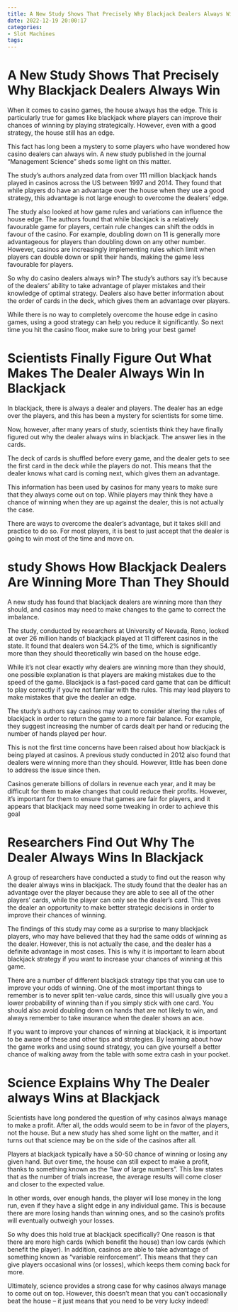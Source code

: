 ```yaml
---
title: A New Study Shows That Precisely Why Blackjack Dealers Always Win 
date: 2022-12-19 20:00:17
categories:
- Slot Machines
tags:
---
```



#  A New Study Shows That Precisely Why Blackjack Dealers Always Win 

When it comes to casino games, the house always has the edge. This is particularly true for games like blackjack where players can improve their chances of winning by playing strategically. However, even with a good strategy, the house still has an edge.

This fact has long been a mystery to some players who have wondered how casino dealers can always win. A new study published in the journal “Management Science” sheds some light on this matter.

The study’s authors analyzed data from over 111 million blackjack hands played in casinos across the US between 1997 and 2014. They found that while players do have an advantage over the house when they use a good strategy, this advantage is not large enough to overcome the dealers’ edge.

The study also looked at how game rules and variations can influence the house edge. The authors found that while blackjack is a relatively favourable game for players, certain rule changes can shift the odds in favour of the casino. For example, doubling down on 11 is generally more advantageous for players than doubling down on any other number. However, casinos are increasingly implementing rules which limit when players can double down or split their hands, making the game less favourable for players.

So why do casino dealers always win? The study’s authors say it’s because of the dealers’ ability to take advantage of player mistakes and their knowledge of optimal strategy. Dealers also have better information about the order of cards in the deck, which gives them an advantage over players.

While there is no way to completely overcome the house edge in casino games, using a good strategy can help you reduce it significantly. So next time you hit the casino floor, make sure to bring your best game!

#  Scientists Finally Figure Out What Makes The Dealer Always Win In Blackjack 

In blackjack, there is always a dealer and players. The dealer has an edge over the players, and this has been a mystery for scientists for some time. 

Now, however, after many years of study, scientists think they have finally figured out why the dealer always wins in blackjack. The answer lies in the cards. 

The deck of cards is shuffled before every game, and the dealer gets to see the first card in the deck while the players do not. This means that the dealer knows what card is coming next, which gives them an advantage. 

This information has been used by casinos for many years to make sure that they always come out on top. While players may think they have a chance of winning when they are up against the dealer, this is not actually the case. 

There are ways to overcome the dealer’s advantage, but it takes skill and practice to do so. For most players, it is best to just accept that the dealer is going to win most of the time and move on.

#  study Shows How Blackjack Dealers Are Winning More Than They Should 

A new study has found that blackjack dealers are winning more than they should, and casinos may need to make changes to the game to correct the imbalance. 

The study, conducted by researchers at University of Nevada, Reno, looked at over 26 million hands of blackjack played at 11 different casinos in the state. It found that dealers won 54.2% of the time, which is significantly more than they should theoretically win based on the house edge. 

While it’s not clear exactly why dealers are winning more than they should, one possible explanation is that players are making mistakes due to the speed of the game. Blackjack is a fast-paced card game that can be difficult to play correctly if you’re not familiar with the rules. This may lead players to make mistakes that give the dealer an edge. 

The study’s authors say casinos may want to consider altering the rules of blackjack in order to return the game to a more fair balance. For example, they suggest increasing the number of cards dealt per hand or reducing the number of hands played per hour. 

This is not the first time concerns have been raised about how blackjack is being played at casinos. A previous study conducted in 2012 also found that dealers were winning more than they should. However, little has been done to address the issue since then. 

Casinos generate billions of dollars in revenue each year, and it may be difficult for them to make changes that could reduce their profits. However, it’s important for them to ensure that games are fair for players, and it appears that blackjack may need some tweaking in order to achieve this goal

#  Researchers Find Out Why The Dealer Always Wins In Blackjack 

A group of researchers have conducted a study to find out the reason why the dealer always wins in blackjack. The study found that the dealer has an advantage over the player because they are able to see all of the other players’ cards, while the player can only see the dealer’s card. This gives the dealer an opportunity to make better strategic decisions in order to improve their chances of winning.

The findings of this study may come as a surprise to many blackjack players, who may have believed that they had the same odds of winning as the dealer. However, this is not actually the case, and the dealer has a definite advantage in most cases. This is why it is important to learn about blackjack strategy if you want to increase your chances of winning at this game.

There are a number of different blackjack strategy tips that you can use to improve your odds of winning. One of the most important things to remember is to never split ten-value cards, since this will usually give you a lower probability of winning than if you simply stick with one card. You should also avoid doubling down on hands that are not likely to win, and always remember to take insurance when the dealer shows an ace.

If you want to improve your chances of winning at blackjack, it is important to be aware of these and other tips and strategies. By learning about how the game works and using sound strategy, you can give yourself a better chance of walking away from the table with some extra cash in your pocket.

#  Science Explains Why The Dealer always Wins at Blackjack

Scientists have long pondered the question of why casinos always manage to make a profit. After all, the odds would seem to be in favor of the players, not the house. But a new study has shed some light on the matter, and it turns out that science may be on the side of the casinos after all.

Players at blackjack typically have a 50-50 chance of winning or losing any given hand. But over time, the house can still expect to make a profit, thanks to something known as the “law of large numbers”. This law states that as the number of trials increase, the average results will come closer and closer to the expected value.

In other words, over enough hands, the player will lose money in the long run, even if they have a slight edge in any individual game. This is because there are more losing hands than winning ones, and so the casino’s profits will eventually outweigh your losses.

So why does this hold true at blackjack specifically? One reason is that there are more high cards (which benefit the house) than low cards (which benefit the player). In addition, casinos are able to take advantage of something known as “variable reinforcement”. This means that they can give players occasional wins (or losses), which keeps them coming back for more.

Ultimately, science provides a strong case for why casinos always manage to come out on top. However, this doesn’t mean that you can’t occasionally beat the house – it just means that you need to be very lucky indeed!